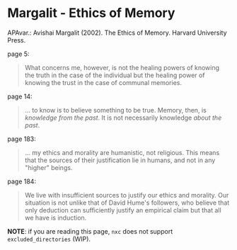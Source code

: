 # Margalit - Ethics of Memory

APAvar.: Avishai Margalit (2002). The Ethics of Memory. Harvard University Press.  

page 5:  
> What concerns me, however, is not the healing powers of knowing the truth in the case of the individual but the healing power of knowing the trust in the case of communal memories.  

page 14:  
> ... to know is to believe something to be true. Memory, then, is _knowledge from the past_. It is not necessarily knowledge _about the past_.  

page 183:  
> ... my ethics and morality are humanistic, not religious. This means that the sources of their justification lie in humans, and not in any "higher" beings.  

page 184:  
> We live with insufficient sources to justify our ethics and morality. Our situation is not unlike that of David Hume's followers, who believe that only deduction can sufficiently justify an empirical claim but that all we have is induction.  


**NOTE**: if you are reading this page, `nxc` does not support `excluded_directories` (WIP).    

